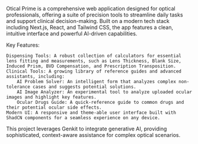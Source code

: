 Otical Prime is a comprehensive web application designed for optical professionals, offering a suite of precision tools to streamline daily tasks and support clinical decision-making. Built on a modern tech stack including Next.js, React, and Tailwind CSS, the app features a clean, intuitive interface and powerful AI-driven capabilities.

Key Features:

    Dispensing Tools: A robust collection of calculators for essential lens fitting and measurements, such as Lens Thickness, Blank Size, Induced Prism, BVD Compensation, and Prescription Transposition.
    Clinical Tools: A growing library of reference guides and advanced assistants, including:
        AI Problem Solver: An intelligent form that analyzes complex non-tolerance cases and suggests potential solutions.
        AI Image Analyzer: An experimental tool to analyze uploaded ocular images and highlight key features.
        Ocular Drugs Guide: A quick-reference guide to common drugs and their potential ocular side effects.
    Modern UI: A responsive and theme-able user interface built with ShadCN components for a seamless experience on any device.

This project leverages Genkit to integrate generative AI, providing sophisticated, context-aware assistance for complex optical scenarios.